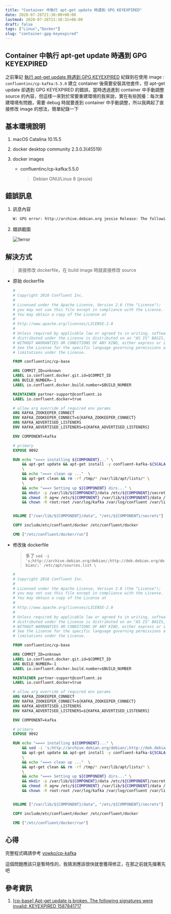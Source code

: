 ```yaml
---
title: "Container 中執行 apt-get update 時遇到 GPG KEYEXPIRED"
date: 2020-07-26T21:30:00+08:00
lastmod: 2020-07-26T21:30:31+08:00
draft: false
tags: ["Linux","Docker"]
slug: "container-gpg-keyexpired"
---
```


## Container 中執行 apt-get update 時遇到 GPG KEYEXPIRED

之前筆記 [執行 apt-get update 時遇到 GPG KEYEXPIRED](https://blog.yowko.com/debian-keyexpired/) 紀錄到在使用 image : `confluentinc/cp-kafka:5.5.0` 建立 container 後需要安裝其他套件，但 apt-get update 卻遇到 GPG KEYEXPIRED 的錯誤，當時透過進到 container 中手動調整 source 的內容，但這樣一來對於常要重建環境的我來說，實在有些困擾：每次重建環境有問題，需要 debug 時就要進到 container 中手動調整，所以我興起了直接修改 image 的想法，簡單紀錄一下

## 基本環境說明

1. macOS Catalina 10.15.5
2. docker desktop community 2.3.0.3(45519)
3. docker images

    - confluentinc/cp-kafka:5.5.0

        > Debian GNU/Linux 8 (jessie)

## 錯誤訊息

1. 訊息內容

    ```txt
    W: GPG error: http://archive.debian.org jessie Release: The following signatures were invalid: KEYEXPIRED 1587841717
    ```

2. 錯誤截圖

    ![1error](https://user-images.githubusercontent.com/3851540/87849408-faaa0300-c91a-11ea-986d-156f88459477.jpg)

## 解決方式

> 直接修改 dockerfile，在 build image 時就直接修改 source

- 原始 dockerfile

    ```dockerfile
    #
    # Copyright 2016 Confluent Inc.
    #
    # Licensed under the Apache License, Version 2.0 (the "License");
    # you may not use this file except in compliance with the License.
    # You may obtain a copy of the License at
    #
    # http://www.apache.org/licenses/LICENSE-2.0
    #
    # Unless required by applicable law or agreed to in writing, software
    # distributed under the License is distributed on an "AS IS" BASIS,
    # WITHOUT WARRANTIES OR CONDITIONS OF ANY KIND, either express or implied.
    # See the License for the specific language governing permissions and
    # limitations under the License.
    
    FROM confluentinc/cp-base
    
    ARG COMMIT_ID=unknown
    LABEL io.confluent.docker.git.id=$COMMIT_ID
    ARG BUILD_NUMBER=-1
    LABEL io.confluent.docker.build.number=$BUILD_NUMBER
    
    MAINTAINER partner-support@confluent.io
    LABEL io.confluent.docker=true
    
    # allow arg override of required env params
    ARG KAFKA_ZOOKEEPER_CONNECT
    ENV KAFKA_ZOOKEEPER_CONNECT=${KAFKA_ZOOKEEPER_CONNECT}
    ARG KAFKA_ADVERTISED_LISTENERS
    ENV KAFKA_ADVERTISED_LISTENERS=${KAFKA_ADVERTISED_LISTENERS}
    
    ENV COMPONENT=kafka
    
    # primary
    EXPOSE 9092
    
    RUN echo "===> installing ${COMPONENT}..." \
        && apt-get update && apt-get install -y confluent-kafka-${SCALA_VERSION}=${CONFLUENT_VERSION}${CONFLUENT_PLATFORM_LABEL}-${CONFLUENT_DEB_VERSION} \
        \
        && echo "===> clean up ..."  \
        && apt-get clean && rm -rf /tmp/* /var/lib/apt/lists/* \
        \
        && echo "===> Setting up ${COMPONENT} dirs..." \
        && mkdir -p /var/lib/${COMPONENT}/data /etc/${COMPONENT}/secrets\
        && chmod -R ag+w /etc/${COMPONENT} /var/lib/${COMPONENT}/data /etc/${COMPONENT}/secrets \
        && chown -R root:root /var/log/kafka /var/log/confluent /var/lib/kafka /var/lib/zookeeper
    
    
    VOLUME ["/var/lib/${COMPONENT}/data", "/etc/${COMPONENT}/secrets"]
    
    COPY include/etc/confluent/docker /etc/confluent/docker
    
    CMD ["/etc/confluent/docker/run"]
    ```

- 修改後 dockerfile

    > 多了 `sed -i 's;http://archive.debian.org/debian/;http://deb.debian.org/debian/;' /etc/apt/sources.list \`

    ```dockerfile
    #
    # Copyright 2016 Confluent Inc.
    #
    # Licensed under the Apache License, Version 2.0 (the "License");
    # you may not use this file except in compliance with the License.
    # You may obtain a copy of the License at
    #
    # http://www.apache.org/licenses/LICENSE-2.0
    #
    # Unless required by applicable law or agreed to in writing, software
    # distributed under the License is distributed on an "AS IS" BASIS,
    # WITHOUT WARRANTIES OR CONDITIONS OF ANY KIND, either express or implied.
    # See the License for the specific language governing permissions and
    # limitations under the License.
    
    FROM confluentinc/cp-base
    
    ARG COMMIT_ID=unknown
    LABEL io.confluent.docker.git.id=$COMMIT_ID
    ARG BUILD_NUMBER=-1
    LABEL io.confluent.docker.build.number=$BUILD_NUMBER
    
    MAINTAINER partner-support@confluent.io
    LABEL io.confluent.docker=true
    
    # allow arg override of required env params
    ARG KAFKA_ZOOKEEPER_CONNECT
    ENV KAFKA_ZOOKEEPER_CONNECT=${KAFKA_ZOOKEEPER_CONNECT}
    ARG KAFKA_ADVERTISED_LISTENERS
    ENV KAFKA_ADVERTISED_LISTENERS=${KAFKA_ADVERTISED_LISTENERS}
    
    ENV COMPONENT=kafka
    
    # primary
    EXPOSE 9092
    
    RUN echo "===> installing ${COMPONENT}..." \
        && sed -i 's;http://archive.debian.org/debian/;http://deb.debian.org/debian/;' /etc/apt/sources.list \
        && apt-get update && apt-get install -y confluent-kafka-${SCALA_VERSION}=${CONFLUENT_VERSION}${CONFLUENT_PLATFORM_LABEL}-${CONFLUENT_DEB_VERSION} \
        \
        && echo "===> clean up ..."  \
        && apt-get clean && rm -rf /tmp/* /var/lib/apt/lists/* \
        \
        && echo "===> Setting up ${COMPONENT} dirs..." \
        && mkdir -p /var/lib/${COMPONENT}/data /etc/${COMPONENT}/secrets\
        && chmod -R ag+w /etc/${COMPONENT} /var/lib/${COMPONENT}/data /etc/${COMPONENT}/secrets \
        && chown -R root:root /var/log/kafka /var/log/confluent /var/lib/kafka /var/lib/zookeeper
    
    
    VOLUME ["/var/lib/${COMPONENT}/data", "/etc/${COMPONENT}/secrets"]
    
    COPY include/etc/confluent/docker /etc/confluent/docker
    
    CMD ["/etc/confluent/docker/run"]
    ```

## 心得

完整程式碼請參考 [yowko/cp-kafka](https://github.com/yowko/cp-kafka)

這個問題應該只是暫時性的，我猜測應該很快就會獲得修正，在那之前就先擋著先吧

## 參考資訊

1. [[cp-base] Apt-get update is broken. The following signatures were invalid: KEYEXPIRED 1587841717](https://github.com/confluentinc/cp-docker-images/issues/849#issuecomment-626771381)